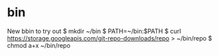 # bin
New bbin to try out
$ mkdir ~/bin
$ PATH=~/bin:$PATH
$ curl https://storage.googleapis.com/git-repo-downloads/repo > ~/bin/repo
$ chmod a+x ~/bin/repo

